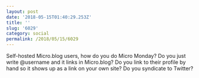 ```yaml
---
layout: post
date: '2018-05-15T01:40:29.253Z'
title: ''
slug: '6029'
category: social
permalink: /2018/05/15/6029
---
```

Self-hosted Micro.blog users, how do you do Micro Monday? Do you just write @username and it links in Micro.blog? Do you link to their profile by hand so it shows up as a link on your own site? Do you syndicate to Twitter?
